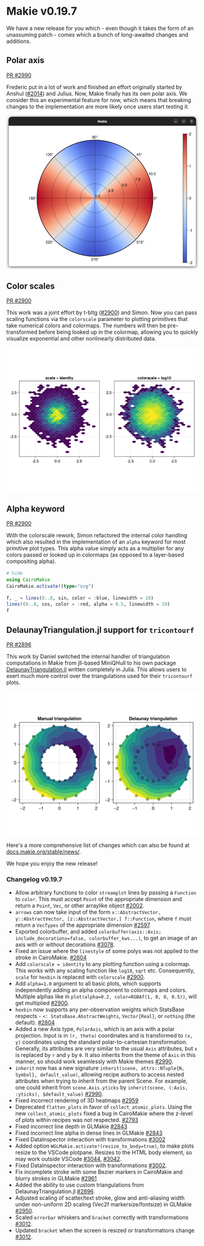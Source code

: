 # Makie v0.19.7

We have a new release for you which - even though it takes the form of an unassuming patch - comes which a bunch of long-awaited changes and additions.

## Polar axis

[PR #2990](https://github.com/MakieOrg/Makie.jl/pull/2990)

Frederic put in a lot of work and finished an effort originally started by Anshul ([#2014](https://github.com/MakieOrg/Makie.jl/pull/2014)) and Julius.
Now, Makie finally has its own polar axis.
We consider this an experimental feature for now, which means that breaking changes to the implementation are more likely once users start testing it.

![polar axis](./images/253750584-30fdd871-5554-4904-bd57-3a8aefd4b88a.png)

## Color scales

[PR #2900](https://github.com/MakieOrg/Makie.jl/pull/2900)

This work was a joint effort by t-bltg ([#2900](https://github.com/MakieOrg/Makie.jl/pull/2493)) and Simon.
Now you can pass scaling functions via the `colorscale` parameter
to plotting primitives that take numerical colors and colormaps.
The numbers will then be pre-transformed before being looked up in the colormap, allowing you to quickly visualize exponential and other nonlinearly distributed data.

![colorscale](./images/253679725-c9639012-1d92-48e9-b2b6-8e12fe255d40.png)


## Alpha keyword

[PR #2900](https://github.com/MakieOrg/Makie.jl/pull/2900)

With the colorscale rework, Simon refactored the internal color handling which also resulted in the implementation of an `alpha` keyword for most primitive plot types.
This alpha value simply acts as a multiplier for any colors passed or looked up in colormaps (as opposed to a layer-based compositing alpha).

```julia
# hide
using CairoMakie
CairoMakie.activate!(type="svg")
```
```julia
f, _ = lines(0..8, sin, color = :blue, linewidth = 10)
lines!(0..8, cos, color = :red, alpha = 0.5, linewidth = 10)
f
```

## DelaunayTriangulation.jl support for `tricontourf`

[PR #2896](https://github.com/MakieOrg/Makie.jl/pull/2896)

This work by Daniel switched the internal handler of triangulation computations in Makie from jll-based MiniQHull to his own package [DelaunayTriangulation.jl](https://github.com/DanielVandH/DelaunayTriangulation.jl/) written completely in Julia. This allows users to exert much more control over the triangulations used for their `tricontourf` plots.

![](./images/f2c1fac.CoqexF4t.png)


Here's a more comprehensive list of changes which can also be found at [docs.makie.org/stable/news/](https://docs.makie.org/stable/news/).

We hope you enjoy the new release!

### Changelog v0.19.7

- Allow arbitrary functions to color `streamplot` lines by passing a `Function` to `color`.  This must accept `Point` of the appropriate dimension and return a `Point`, `Vec`, or other arraylike object [#2002](https://github.com/MakieOrg/Makie.jl/pull/2002).
- `arrows` can now take input of the form `x::AbstractVector, y::AbstractVector, [z::AbstractVector,] f::Function`, where `f` must return a `VecTypes` of the appropriate dimension [#2597](https://github.com/MakieOrg/Makie.jl/pull/2597).
- Exported colorbuffer, and added `colorbuffer(axis::Axis; include_decorations=false, colorbuffer_kws...)`, to get an image of an axis with or without decorations [#3078](https://github.com/MakieOrg/Makie.jl/pull/3078).
- Fixed an issue where the `linestyle` of some polys was not applied to the stroke in CairoMakie. [#2604](https://github.com/MakieOrg/Makie.jl/pull/2604)
- Add `colorscale = identity` to any plotting function using a colormap. This works with any scaling function like `log10`, `sqrt` etc. Consequently, `scale` for `hexbin` is replaced with `colorscale` [#2900](https://github.com/MakieOrg/Makie.jl/pull/2900).
- Add `alpha=1.0` argument to all basic plots, which supports independently adding an alpha component to colormaps and colors. Multiple alphas like in `plot(alpha=0.2, color=RGBAf(1, 0, 0, 0.5))`, will get multiplied [#2900](https://github.com/MakieOrg/Makie.jl/pull/2900).
- `hexbin` now supports any per-observation weights which StatsBase respects - `<: StatsBase.AbstractWeights`, `Vector{Real}`, or `nothing` (the default). [#2804](https://github.com/MakieOrg/Makie.jl/pulls/2804)
- Added a new Axis type, `PolarAxis`, which is an axis with a polar projection.  Input is in `(r, theta)` coordinates and is transformed to `(x, y)` coordinates using the standard polar-to-cartesian transformation.
  Generally, its attributes are very similar to the usual `Axis` attributes, but `x` is replaced by `r` and `y` by `θ`.
  It also inherits from the theme of `Axis` in this manner, so should work seamlessly with Makie themes [#2990](https://github.com/MakieOrg/Makie.jl/pull/2990).
- `inherit` now has a new signature `inherit(scene, attrs::NTuple{N, Symbol}, default_value)`, allowing recipe authors to access nested attributes when trying to inherit from the parent Scene.
  For example, one could inherit from `scene.Axis.yticks` by `inherit(scene, (:Axis, :yticks), $default_value)` [#2990](https://github.com/MakieOrg/Makie.jl/pull/2990).
- Fixed incorrect rendering of 3D heatmaps [#2959](https://github.com/MakieOrg/Makie.jl/pull/2959)
- Deprecated `flatten_plots` in favor of `collect_atomic_plots`. Using the new `collect_atomic_plots` fixed a bug in CairoMakie where the z-level of plots within recipes was not respected. [#2793](https://github.com/MakieOrg/Makie.jl/pull/2793)
- Fixed incorrect line depth in GLMakie [#2843](https://github.com/MakieOrg/Makie.jl/pull/2843)
- Fixed incorrect line alpha in dense lines in GLMakie [#2843](https://github.com/MakieOrg/Makie.jl/pull/2843)
- Fixed DataInspector interaction with transformations [#3002](https://github.com/MakieOrg/Makie.jl/pull/3002)
- Added option `WGLMakie.activate!(resize_to_body=true)`, to make plots resize to the VSCode plotpane. Resizes to the HTML body element, so may work outside VSCode [#3044](https://github.com/MakieOrg/Makie.jl/pull/3044), [#3042](https://github.com/MakieOrg/Makie.jl/pull/3042).
- Fixed DataInspector interaction with transformations [#3002](https://github.com/MakieOrg/Makie.jl/pull/3002).
- Fix incomplete stroke with some Bezier markers in CairoMakie and blurry strokes in GLMakie [#2961](https://github.com/MakieOrg/Makie.jl/pull/2961)
- Added the ability to use custom triangulations from DelaunayTriangulation.jl [#2896](https://github.com/MakieOrg/Makie.jl/pull/2896).
- Adjusted scaling of scatter/text stroke, glow and anti-aliasing width under non-uniform 2D scaling (Vec2f markersize/fontsize) in GLMakie [#2950](https://github.com/MakieOrg/Makie.jl/pull/2950).
- Scaled `errorbar` whiskers and `bracket` correctly with transformations [#3012](https://github.com/MakieOrg/Makie.jl/pull/3012).
- Updated `bracket` when the screen is resized or transformations change [#3012](https://github.com/MakieOrg/Makie.jl/pull/3012).
